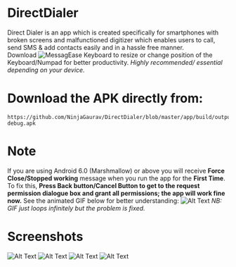 # DirectDialer
Direct Dialer is an app which is created specifically for smartphones with broken screens and malfunctioned digitizer which enables users to call, send SMS &amp; add contacts easily and in a hassle free manner.  
Download ![MessagEase Keyboard](https://play.google.com/store/apps/details?id=com.exideas.mekb&hl=en) to resize or change position of the Keyboard/Numpad for better productivity. *Highly recommended/ essential depending on your device.*
# Download the APK directly from:
    https://github.com/NinjaGaurav/DirectDialer/blob/master/app/build/outputs/apk/app-debug.apk
    
# Note 
If you are using Android 6.0 (Marshmallow) or above you will receive **Force Close/Stopped working** message when you run the app for the **First Time**. To fix this, **Press Back button/Cancel Button to get to the request permission dialogue box and grant all permissions; the app will work fine now.** See the animated GIF below for better understanding:
![Alt Text](https://github.com/NinjaGaurav/DirectDialer/blob/master/HowToFixFC.gif)
*NB: GIF just loops infinitely but the problem is fixed.*
# Screenshots

![Alt Text](https://github.com/NinjaGaurav/DirectDialer/blob/master/screenshots/2.jpeg)
![Alt Text](https://github.com/NinjaGaurav/DirectDialer/blob/master/screenshots/3.jpeg)
![Alt Text](https://github.com/NinjaGaurav/DirectDialer/blob/master/screenshots/4.jpeg)
![Alt Text](https://github.com/NinjaGaurav/DirectDialer/blob/master/screenshots/5.jpeg)
